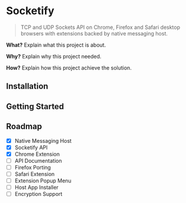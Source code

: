 # Socketify

> TCP and UDP Sockets API on Chrome, Firefox and Safari desktop browsers with extensions backed by native messaging host.

**What?** Explain what this project is about.

**Why?** Explain why this project needed.

**How?** Explain how this project achieve the solution.

## Installation

## Getting Started

## Roadmap

- [x] Native Messaging Host
- [x] Socketify API
- [x] Chrome Extension
- [ ] API Documentation
- [ ] Firefox Porting
- [ ] Safari Extension
- [ ] Extension Popup Menu
- [ ] Host App Installer
- [ ] Encryption Support
